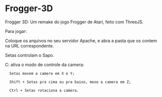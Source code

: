 # Frogger-3D
Frogger 3D: Um remake do jogo Frogger de Atari, feito com ThreeJS. 

Para jogar:

Coloque os arquivos no seu servidor Apache, e abra a pasta que os contem na URL correspondente.

Setas controlam o Sapo.

C: ativa o modo de controle da camera:
      
      Setas movem a camera em X e Y;
      
      Shift + Setas pra cima ou pra baixo, mexe a camera em Z;
      
      Ctrl + Setas rotaciona a camera.
